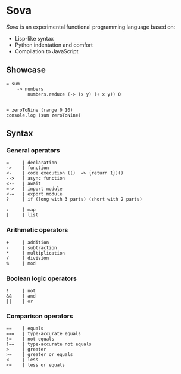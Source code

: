 # Sova

<i>Sova</i> is an experimental functional programming language based on:

-   Lisp-like syntax
-   Python indentation and comfort
-   Compilation to JavaScript

## Showcase

```
= sum
    -> numbers
        numbers.reduce (-> (x y) (+ x y)) 0


= zeroToNine (range 0 10)
console.log (sum zeroToNine)
```

## Syntax

### General operators

```
=     | declaration
->    | function
<-    | code execution (()  => {return 1})()
-->   | async function
<--   | await
=->   | import module
<-=   | export module
?     | if (long with 3 parts) (short with 2 parts)

:     | map
|     | list
```

### Arithmetic operators

```
+     | addition
-     | subtraction
*     | multiplication
/     | division
%     | mod
```

### Boolean logic operators

```
!     | not
&&    | and
||    | or
```

### Comparison operators

```
==    | equals
===   | type-accurate equals
!=    | not equals
!==   | type-accurate not equals
>     | greater
>=    | greater or equals
<     | less
<=    | less or equals
```
